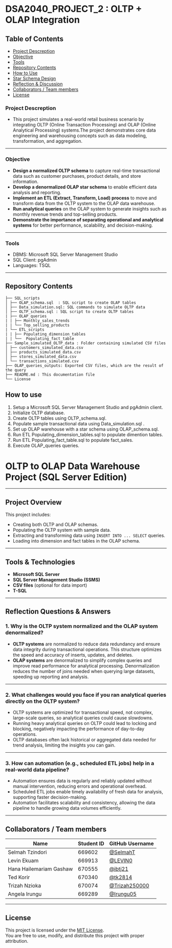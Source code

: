# DSA2040_PROJECT_2 : OLTP + OLAP Integration
## Table of Contents
- [Project Descreption](#project-descreption)  
- [Objective](#objective)  
- [Tools](#tools)  
- [Repository Contents](#repository-contents)
- [How to Use](#how-to-use)
- [Star Schema Design](#Star-Schema-Design)
- [Reflection & Discussion](#reflection--discussion)  
- [Collaborators / Team members](#collaborators--team-members)  
- [License](#license)

### Project Descreption
- This project simulates a real-world retail business scenario by integrating OLTP (Online Transaction Processing) and OLAP (Online Analytical Processing) systems.The project demonstrates core data engineering and warehousing concepts such as data modeling, transformation, and aggregation.

---

### Objective
- **Design a normalized OLTP schema** to capture real-time transactional data such as customer purchases, product details, and store information.
- **Develop a denormalized OLAP star schema** to enable efficient data analysis and reporting.
- **Implement an ETL (Extract, Transform, Load) process** to move and transform data from the OLTP system to the OLAP data warehouse.
- **Run analytical queries** on the OLAP system to generate insights such as monthly revenue trends and top-selling products.
- **Demonstrate the importance of separating operational and analytical systems** for better performance, scalability, and decision-making.

---

### Tools 
- DBMS: Microsoft SQL Server Management Studio  
- SQL Client: pgAdmin  
- Languages: TSQL  

---

## Repository Contents
```
├── SQL_scripts
│ ├── OLAP_schema.sql  : SQL script to create OLAP tables
│ ├── Data_simulation.sql: SQL commands to simulate OLTP data
│ ├── OLTP_schema.sql : SQL script to create OLTP tables
| ├── OLAP_queries
| | ├── Monthly_sales_trends
| | └── Top_selling_products
| └── ETL_scripts
| | ├── Populating_dimension_tables
| | └──  Populating_fact_table
├── Sample_simulated_OLTP_data : Folder containing simulated CSV files
│ ├── customers_simulated_data.csv
│ ├── products_simulated_data.csv
│ ├── stores_simulated_data.csv
│ └── transactions_simulated.csv
├── OLAP_queries_outputs: Exported CSV files, which are the result of the query
├── README.md : This documentation file
└── License
``` 


## How to use  
1. Setup a Microsoft SQL Server Management Studio and pgAdmin client. 
1. Initialize OLTP database.
2. Create OLTP tables using OLTP_schema.sql.
3. Populate sample transactional data using Data_simulation.sql .
4. Set up OLAP warehouse with a star schema using OLAP_schema.sql.
5. Run ETL Populating_dimension_tables.sql to populate dimention tables.
4. Run ETL Populating_fact_table.sql to populate fact_sales.
5. Execute OLAP_queries queries.
























# OLTP to OLAP Data Warehouse Project (SQL Server Edition)


---

## Project Overview

This project includes:
- Creating both OLTP and OLAP schemas.
- Populating the OLTP system with sample data.
- Extracting and transforming data using `INSERT INTO ... SELECT` queries.
- Loading into dimension and fact tables in the OLAP schema.

---

## Tools & Technologies

- **Microsoft SQL Server**
- **SQL Server Management Studio (SSMS)**
- **CSV files** (optional for data import)
- **T-SQL**

---

##  Reflection Questions & Answers

### 1. Why is the OLTP system normalized and the OLAP system denormalized?

- **OLTP systems** are normalized to reduce data redundancy and ensure data integrity during transactional operations. This structure optimizes the speed and accuracy of inserts, updates, and deletes.
- **OLAP systems** are denormalized to simplify complex queries and improve read performance for analytical processing. Denormalization reduces the number of joins needed when querying large datasets, speeding up reporting and analysis.

---

### 2. What challenges would you face if you ran analytical queries directly on the OLTP system?

- OLTP systems are optimized for transactional speed, not complex, large-scale queries, so analytical queries could cause slowdowns.
- Running heavy analytical queries on OLTP could lead to locking and blocking, negatively impacting the performance of day-to-day operations.
- OLTP databases often lack historical or aggregated data needed for trend analysis, limiting the insights you can gain.

---

### 3. How can automation (e.g., scheduled ETL jobs) help in a real-world data pipeline?

- Automation ensures data is regularly and reliably updated without manual intervention, reducing errors and operational overhead.
- Scheduled ETL jobs enable timely availability of fresh data for analysis, supporting faster decision-making.
- Automation facilitates scalability and consistency, allowing the data pipeline to handle growing data volumes efficiently.

---

## Collaborators / Team members
| Name                        | Student ID | GitHub Username                                 |
|-----------------------------|------------|--------------------------------------------------|
| Selmah Tzindori             | 669602     | [@SelmahT](https://github.com/SelmahT)           |
| Levin Ekuam                 | 669913     | [@LEVIN0](https://github.com/LEVIN0)             |
| Hana Hailemariam Gashaw    | 670555     | [@ibtj21](https://github.com/ibtj21)             |
| Ted Korir                  | 670340     | [@tk2814](https://github.com/tk2814)             |
| Trizah Nzioka              | 670074     | [@Trizah250000](https://github.com/Trizah250000) |
| Angela Irungu              | 669289     | [@Irungu05](https://github.com/Irungu05)         |

---

## License
This project is licensed under the [MIT License](LICENSE).  
You are free to use, modify, and distribute this project with proper attribution.
